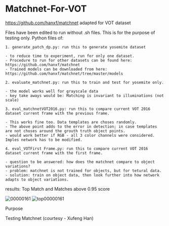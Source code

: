 # Matchnet-For-VOT

https://github.com/hanxf/matchnet adapted for VOT dataset

Files have been edited to run without .sh files. This is for the purpose of testing only. Python files of:

    1. generate_patch_dp.py: run this to generate yosemite dataset

    - to reduce time to experiment, run for only one dataset.
    - Procedure to run for other datasets can be found here: https://github.com/hanxf/matchnet
    - Trained models can be downloaded from here: https://github.com/hanxf/matchnet/tree/master/models

    2. evaluate_matchnet.py: run this to train and test for yosemite only.

    - the model works well for grayscale data
    - key take aways would be: Matching is invariant to illuminations (not scale)

    3. eval_matchnetVOT2016.py: run this to compare current VOT 2016 dataset current frame with the previous frame.

    - This works fine too. Data templates are choses randomly.
    - The above point adds to the error in detection; in case templates are not choses around the grouth truth object points.
    - would work better if RGB - all 3 color channels were considered. Imples network has to be modified.

    4. eval_VOTFirst Frame.py: run this to compare current VOT 2016 dataset current frame with the first frame.

    - question to be answered: how does the matchnet compare to object variations?
    - problem: matchnet is not trained for objects, but for tetural data.
    - solution: train on object data, then look further into how network adapts to object variations.

results: Top Match and Matches above 0.95 score

![00000161](https://user-images.githubusercontent.com/11435669/30651982-284f4dc8-9df5-11e7-838e-7c8c3a7245b7.jpg)
![top00000161](https://user-images.githubusercontent.com/11435669/30652004-3410b516-9df5-11e7-857a-f8fdf6ae6472.jpg)

Purpose

Testing Matchnet (courtesy - Xufeng Han)
